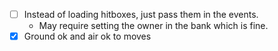 - [ ] Instead of loading hitboxes, just pass them in the events.
	- May require setting the owner in the bank which is fine.
- [x] Ground ok and air ok to moves